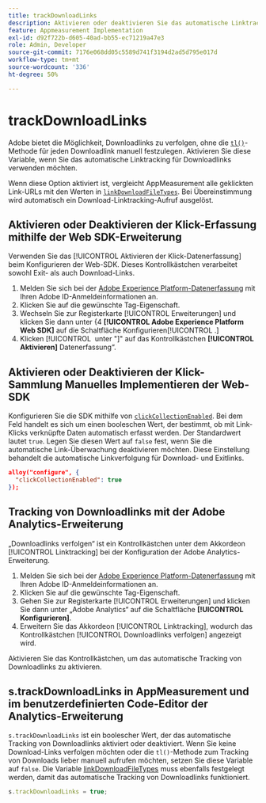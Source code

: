 ```yaml
---
title: trackDownloadLinks
description: Aktivieren oder deaktivieren Sie das automatische Linktracking für Downloadlinks.
feature: Appmeasurement Implementation
exl-id: d92f722b-d605-40ad-bb55-ec71219a47e3
role: Admin, Developer
source-git-commit: 7176e068dd05c5589d741f3194d2ad5d795e017d
workflow-type: tm+mt
source-wordcount: '336'
ht-degree: 50%

---
```


# trackDownloadLinks

Adobe bietet die Möglichkeit, Downloadlinks zu verfolgen, ohne die [`tl()`](../functions/tl-method.md)-Methode für jeden Downloadlink manuell festzulegen. Aktivieren Sie diese Variable, wenn Sie das automatische Linktracking für Downloadlinks verwenden möchten.

Wenn diese Option aktiviert ist, vergleicht AppMeasurement alle geklickten Link-URLs mit den Werten in [`linkDownloadFileTypes`](linkdownloadfiletypes.md). Bei Übereinstimmung wird automatisch ein Download-Linktracking-Aufruf ausgelöst.

## Aktivieren oder Deaktivieren der Klick-Erfassung mithilfe der Web SDK-Erweiterung

Verwenden Sie das [!UICONTROL Aktivieren der Klick-Datenerfassung] beim Konfigurieren der Web-SDK. Dieses Kontrollkästchen verarbeitet sowohl Exit- als auch Download-Links.

1. Melden Sie sich bei der [Adobe Experience Platform-Datenerfassung](https://experience.adobe.com/data-collection) mit Ihren Adobe ID-Anmeldeinformationen an.
1. Klicken Sie auf die gewünschte Tag-Eigenschaft.
1. Wechseln Sie zur Registerkarte [!UICONTROL Erweiterungen] und klicken Sie dann unter &lbrace;4 **[!UICONTROL Adobe Experience Platform Web SDK]** auf die Schaltfläche Konfigurieren[!UICONTROL .]
1. Klicken [!UICONTROL &#x200B; unter &quot;]&quot; auf das Kontrollkästchen **[!UICONTROL Aktivieren]** Datenerfassung“.

## Aktivieren oder Deaktivieren der Klick-Sammlung Manuelles Implementieren der Web-SDK

Konfigurieren Sie die SDK mithilfe von [`clickCollectionEnabled`](https://experienceleague.adobe.com/docs/experience-platform/edge/fundamentals/configuring-the-sdk.html#clickCollectionEnabled). Bei dem Feld handelt es sich um einen booleschen Wert, der bestimmt, ob mit Link-Klicks verknüpfte Daten automatisch erfasst werden. Der Standardwert lautet `true`. Legen Sie diesen Wert auf `false` fest, wenn Sie die automatische Link-Überwachung deaktivieren möchten. Diese Einstellung behandelt die automatische Linkverfolgung für Download- und Exitlinks.

```json
alloy("configure", {
  "clickCollectionEnabled": true
});
```

## Tracking von Downloadlinks mit der Adobe Analytics-Erweiterung

„Downloadlinks verfolgen“ ist ein Kontrollkästchen unter dem Akkordeon [!UICONTROL Linktracking] bei der Konfiguration der Adobe Analytics-Erweiterung.

1. Melden Sie sich bei der [Adobe Experience Platform-Datenerfassung](https://experience.adobe.com/data-collection) mit Ihren Adobe ID-Anmeldeinformationen an.
2. Klicken Sie auf die gewünschte Tag-Eigenschaft.
3. Gehen Sie zur Registerkarte [!UICONTROL Erweiterungen] und klicken Sie dann unter „Adobe Analytics“ auf die Schaltfläche **[!UICONTROL Konfigurieren]**.
4. Erweitern Sie das Akkordeon [!UICONTROL Linktracking], wodurch das Kontrollkästchen [!UICONTROL Downloadlinks verfolgen] angezeigt wird.

Aktivieren Sie das Kontrollkästchen, um das automatische Tracking von Downloadlinks zu aktivieren.

## s.trackDownloadLinks in AppMeasurement und im benutzerdefinierten Code-Editor der Analytics-Erweiterung

`s.trackDownloadLinks` ist ein boolescher Wert, der das automatische Tracking von Downloadlinks aktiviert oder deaktiviert. Wenn Sie keine Download-Links verfolgen möchten oder die `tl()`-Methode zum Tracking von Downloads lieber manuell aufrufen möchten, setzen Sie diese Variable auf `false`. Die Variable [linkDownloadFileTypes](linkdownloadfiletypes.md) muss ebenfalls festgelegt werden, damit das automatische Tracking von Downloadlinks funktioniert.

```js
s.trackDownloadLinks = true;
```
